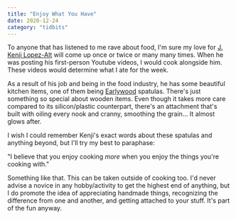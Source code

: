 ```yaml
---
title: "Enjoy What You Have"
date: 2020-12-24
category: "tidbits"
---
```


To anyone that has listened to me rave about food, I'm sure my love for [J. Kenji Lopez-Alt](https://www.youtube.com/user/kenjialt) will come up once or twice or many many times. When he was posting his first-person Youtube videos, I would cook alongside him. These videos would determine what I ate for the week. 

As a result of his job and being in the food industry, he has some beautiful kitchen items, one of them being [Earlywood](https://www.earlywooddesigns.com/) spatulas. There's just something so special about wooden items. Even though it takes more care compared to its silicon/plastic counterpart, there's an attachment that's built with oiling every nook and cranny, smoothing the grain... It almost glows after. 

I wish I could remember Kenji's exact words about these spatulas and anything beyond, but I'll try my best to paraphase:

"I believe that you enjoy cooking *more* when you enjoy the things you're cooking with."

Something like that. This can be taken outside of cooking too. I'd never advise a novice in any hobby/activity to get the highest end of anything, but I do promote the idea of appreciating handmade things, recognizing the difference from one and another, and getting attached to your stuff. It's part of the fun anyway.